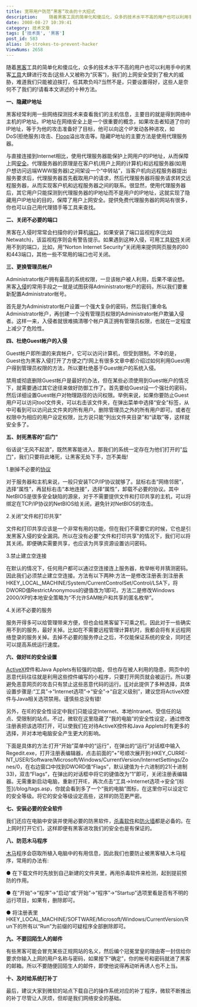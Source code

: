 ```yaml
---
title: 宽带用户防范“黑客”攻击的十大招式
description: 　　随着黑客工具的简单化和傻瓜化，众多的技术水平不高的用户也可以利用手中的黑客工具大肆进行攻击(这些人又被称为“灰客”)，我们的上网安全受到了极大的威胁，难道我们只能被迫挨打，任其欺负吗?当然不是，只要设置得好，这些人是奈何不了我们的!请看本文讲述的十种方法。
date: 2008-08-27 10:39:41
category: 技术文章
tags: ['技术类', '黑客']
post_id: 583
alias: 10-strokes-to-prevent-hacker
ViewNums: 2658
---
```


随着[黑客](/tags/%E9%BB%91%E5%AE%A2)工具的简单化和傻瓜化，众多的技术水平不高的用户也可以利用手中的黑客[工具](/tags/%E5%B7%A5%E5%85%B7%E5%85%B1%E4%BA%AB)大肆进行攻击(这些人又被称为“灰客”)，我们的上网安全受到了极大的威胁，难道我们只能被迫挨打，任其欺负吗?当然不是，只要设置得好，这些人是奈何不了我们的!请看本文讲述的十种方法。

**一、隐藏IP地址**

黑客经常利用一些网络探测技术来查看我们的主机信息，主要目的就是得到网络中主机的IP地址。IP地址在网络安全上是一个很重要的概念，如果攻击者知道了你的IP地址，等于为他的攻击准备好了目标，他可以向这个IP发动各种进攻，如DoS(拒绝服务)攻击、[Floop](/tags/%E6%B4%AA%E6%B0%B4flood)溢出攻击等。隐藏IP地址的主要方法是使用代理服务器。

与直接连接到Internet相比，使用代理服务器能保护上网用户的IP地址，从而保障上网[安全](/tags/%E5%AE%89%E5%85%A8)。代理服务器的原理是在客户机(用户上网的计算机)和远程服务器(如用户想访问远端WWW服务器)之间架设一个“中转站”，当客户机向远程服务器提出服务要求后，代理服务器首先截取用户的请求，然后代理服务器将服务请求转交远程服务器，从而实现客户机和远程服务器之间的联系。很显然，使用代理服务器后，其它用户只能探测到代理服务器的IP地址而不是用户的IP地址，这就实现了隐藏用户IP地址的目的，保障了用户上网安全。提供免费代理服务器的网站有很多，你也可以自己用代理猎手等工具来查找。

**二、关闭不必要的端口**

黑客在入侵时常常会扫描你的计算机[端口](/tags/%E7%AB%AF%E5%8F%A3port)，如果安装了端口监视程序(比如Netwatch)，该监视程序则会有警告提示。如果遇到这种入侵，可用工具[软件](/tags/%E8%BD%AF%E4%BB%B6)关闭用不到的端口，比如，用“Norton Internet Security”关闭用来提供网页服务的80和443端口，其他一些不常用的端口也可关闭。

**三、更换管理员帐户**

Administrator帐户拥有最高的系统权限，一旦该帐户被人利用，后果不堪设想。黑客[入侵](/blog/the-art-of-intrusion-kevin-mitnick-mp3)的常用手段之一就是试图获得Administrator帐户的密码，所以我们要重新配置Administrator帐号。

首先是为Administrator帐户设置一个强大复杂的密码，然后我们重命名Administrator帐户，再创建一个没有管理员权限的Administrator帐户欺骗入侵者。这样一来，入侵者就很难搞清哪个帐户真正拥有管理员权限，也就在一定程度上减少了危险性。

**四、杜绝Guest帐户的入侵**

Guest帐户即所谓的来宾帐户，它可以访问计算机，但受到限制。不幸的是，Guest也为黑客入侵打开了方便之门!网上有很多文章中都介绍过如何利用Guest用户得到管理员权限的方法，所以要杜绝基于Guest帐户的系统入侵。

禁用或彻底删除Guest帐户是最好的办法，但在某些必须使用到Guest帐户的情况下，就需要通过其它途径来做好防御工作了。首先要给Guest设一个强壮的密码，然后详细设置Guest帐户对物理路径的访问权限。举例来说，如果你要防止Guest用户可以访问tool文件夹，可以右击该文件夹，在弹出菜单中选择“安全”标签，从中可看到可以访问此文件夹的所有用户。删除管理员之外的所有用户即可。或者在权限中为相应的用户设定权限，比方说只能“列出文件夹目录”和“读取”等，这样就安全多了。

**五、封死黑客的"后门"**

俗话说“无风不起浪”，既然黑客能进入，那我们的系统一定存在为他们打开的"[后门](/tags/%E5%90%8E%E9%97%A8)"，我们只要将此堵死，让黑客无处下手，岂不美哉!

1.删掉不必要的[协议](/tags/%E5%8D%8F%E8%AE%AE)

对于服务器和主机来说，一般只安装TCP/IP协议就够了。鼠标右击“网络邻居”，选择“属性”，再鼠标右击“本地连接”，选择“属性”，卸载不必要的协议。其中NetBIOS是很多安全缺陷的源泉，对于不需要提供文件和打印共享的主机，可以将绑定在TCP/IP协议的NetBIOS给关闭，避免针对NetBIOS的攻击。

2.关闭“文件和打印共享”

文件和打印共享应该是一个非常有用的功能，但在我们不需要它的时候，它也是引发黑客入侵的安全漏洞。所以在没有必要"文件和打印共享"的情况下，我们可以将其关闭。即便确实需要共享，也应该为共享资源设置访问密码。

3.禁止建立空连接

在默认的情况下，任何用户都可以通过空连接连上服务器，枚举帐号并猜测密码。因此我们必须禁止建立空连接。方法有以下两种:方法一是修改注册表:到注册表 HKEY_LOCAL_MACHINE/System/CurrentControlSet/Control/LSA下，将DWORD值RestrictAnonymous的键值改为1即可。方法二是修改Windows 2000/XP的本地安全策略为“不允许SAM帐户和共享的匿名枚举”。

4.关闭不必要的服务

服务开得多可以给管理带来方便，但也会给黑客留下可乘之机，因此对于一些确实用不到的服务，最好关掉。比如在不需要远程管理计算机时，我都会将有关远程网络登录的服务关掉。去掉不必要的服务停止之后，不仅能保证系统的安全，同时还可以提高系统运行速度。

**六、做好IE的安全设置**

[ActiveX](/tags/ActiveX)控件和Java Applets有较强的功能，但也存在被人利用的隐患，网页中的恶意代码往往就是利用这些控件编写的小程序，只要打开网页就会被运行。所以要避免恶意网页的攻击只有禁止这些恶意代码的运行。[IE](/blog/internet-explorer-ie8-beta1-zhongwen-xiazai)对此提供了多种选择，具体设置步骤是:“工具”→“Internet选项”→“安全”→“自定义级别”，建议您将ActiveX控件与Java相关选项禁用。谨慎些总没有错!

另外，在IE的安全性设定中我们只能设定Internet、本地Intranet、受信任的站点、受限制的站点。不过，微软在这里隐藏了“我的电脑”的安全性设定，通过修改注册表把该选项打开，可以使我们在对待ActiveX控件和Java Applets时有更多的选择，并对本地电脑安全产生更大的影响。

下面是具体的方法:打开“开始”菜单中的“运行”，在弹出的“运行”对话框中输入Regedit.exe，打开注册表编辑器，点击前面的“+”号顺次展开到:HKEY_CURRE-NT_USER/Software/Microsoft/Windows/CurrentVersion/InternetSettings/Zones/0，在右边窗口中找到DWORD值“Flags”，默认键值为十六进制的21(十进制33)，双击“Flags”，在弹出的对话框中将它的键值改为“1”即可，关闭注册表编辑器。无需重新启动电脑，重新打开IE，再次点击“工具→Internet选项→安全”[标签](/blog/tags.asp，你就会看到多了一个“我的电脑”图标，在这里你可以设定它的安全等级。将它的安全等级设定高些，这样的防范更严密。

**七、安装必要的安全软件**

我们还应在电脑中安装并使用必要的防黑软件，[杀毒软件](http://www.virus-info.asia/virus/AntiVirus/)和[防火墙](http://www.virus-info.asia/virus/FireWall/)都是必备的。在上网时打开它们，这样即便有黑客进攻我们的安全也是有保证的。

**八、防范木马程序**

[木马](http://www.virus-info.asia/virus/trojan/)程序会窃取所植入电脑中的有用信息，因此我们也要防止被黑客植入木马程序，常用的办法有:

● 在下载文件时先放到自己新建的文件夹里，再用杀毒软件来检测，起到提前预防的作用。

● 在“开始”→“程序”→“启动”或“开始”→“程序”→“Startup”选项里看是否有不明的运行项目，如果有，删除即可。

● 将注册表里 HKEY_LOCAL_MACHINE/SOFTWARE/Microsoft/Windows/CurrentVersion/Run下的所有以“Run”为前缀的可疑程序全部删除即可。

**九、不要回陌生人的邮件**

有些黑客可能会冒充某些正规网站的名义，然后编个冠冕堂皇的理由寄一封信给你要求你输入上网的用户名称与密码，如果按下“确定”，你的帐号和密码就进了黑客的邮箱。所以不要随便回陌生人的邮件，即使他说得再动听再诱人也不上当。

**十、及时给系统打补丁**

最后，建议大家到微软的站点下载自己的操作系统对应的补丁程序，微软不断推出的补丁尽管让人厌烦，但却是我们网络安全的基础。


